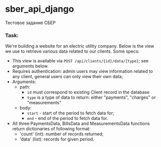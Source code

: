 # sber_api_django
 Тестовое задание СБЕР
 
 
### Task:

We're building a website for an electric utility company.
Below is the view we use to retrieve various data related to our clients.
Some specs:
- This view is available via `POST /api/clients/{id}/data/{type}`; see arguments below.
- Requires authentication: admin users may view information related to any client,
general users can only view their own data;
- Arguments:
  - path:
    - `id` must correspond to existing Client record in the database
    - `type` is a type of data to return: either "payments", "charges" or "measurements"
  - body:
    - `start` - start of the period to fetch data for;
    - `end` - end of the period to fetch data for.
- All three PaymentsData, BillsData and MeasurementsData functions return dictionaries of following format:
  - 'count' (int): number of records returned;
  - 'data' (list): records for given period.

